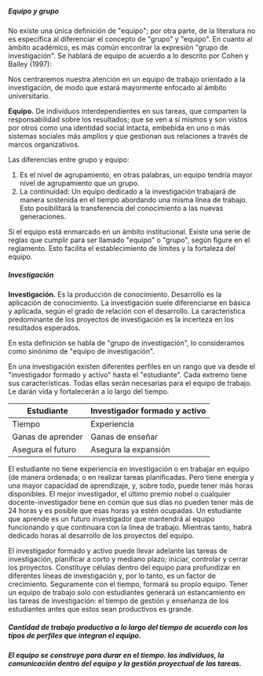 ##### Equipo y grupo
No existe una única definición de "equipo"; por otra parte, de la literatura no es específica al diferenciar el concepto de "grupo" y "equipo". En cuanto al ámbito académico, es más común encontrar la expresión "grupo de investigación". Se hablará de equipo de acuerdo a lo descrito por Cohen y Bailey (1997):

Nos centraremos nuestra atención en un equipo de trabajo orientado a la investigación, de modo que estará mayormente enfocado al ámbito universitario.

**Equipo.** De individuos interdependientes en sus tareas, que comparten la responsabilidad sobre los resultados; que se ven a sí mismos y son vistos por otros como una identidad social intacta, embebida en uno o más sistemas sociales más amplios y que gestionan sus relaciones a través de marcos organizativos.

Las diferencias entre grupo y equipo:
1. Es el nivel de agrupamiento, en otras palabras, un equipo tendría mayor nivel de agrupamiento que un grupo.
2. La continuidad: Un equipo dedicado a la investigación trabajará de manera sostenida en el tiempo abordando una misma línea de trabajo. Esto posibilitará la transferencia del conocimiento a las nuevas generaciones.

Si el equipo está enmarcado en un ámbito institucional.
Existe una serie de reglas que cumplir para ser llamado "equipo" o "grupo", según figure en el reglamento. Esto facilita el establecimiento de límites y la fortaleza del equipo.
##### Investigación

**Investigación.** Es la producción de conocimiento. Desarrollo es la aplicación de conocimiento. La investigación suele diferenciarse en básica y aplicada, según el grado de relación con el desarrollo. La característica predominante de los proyectos de investigación es la incerteza en los resultados esperados.

En esta definición se habla de "grupo de investigación", lo consideramos como sinónimo de "equipo de investigación".

En una investigación existen diferentes perfiles en un rango que va desde el "investigador formado y activo" hasta el "estudiante". Cada extremo tiene sus características. Todas ellas serán necesarias para el equipo de trabajo. Le darán vida y fortalecerán a lo largo del tiempo.

| Estudiante         | Investigador formado y activo     |
|--------------|-----------|
| Tiempo | Experiencia      |
| Ganas de aprender | Ganas de enseñar | 
| Asegura el futuro | Asegura la expansión | 

El estudiante no tiene experiencia en investigación o en trabajar en equipo (de manera ordenada; o en realizar tareas planificadas. Pero tiene energía y una mayor capacidad de aprendizaje, y, sobre todo, puede tener más horas disponibles. El mejor investigador, el último premio nobel o cualquier docente-investigador tiene en común que sus días no pueden tener más de 24 horas y es posible que esas horas ya estén ocupadas. Un estudiante que aprende es un futuro investigador que mantendrá al equipo funcionando y que continuara con la línea de trabajo. Mientras tanto, habrá dedicado horas al desarrollo de los proyectos del equipo.

El investigador formado y activo puede llevar adelante las tareas de investigación, planificar a corto y mediano plazo; iniciar, controlar y cerrar los proyectos. Constituye células dentro del equipo para profundizar en diferentes líneas de investigación y, por lo tanto, es un factor de crecimiento. Seguramente con el tiempo, formará su propio equipo. Tener un equipo de trabajo solo con estudiantes generará un estancamiento en las tareas de investigación: el tiempo de gestión y enseñanza de los estudiantes antes que estos sean productivos es grande.

##### Cantidad de trabajo productivo a lo largo del tiempo de acuerdo con los tipos de perfiles que integran el equipo.

##### El equipo se construye para durar en el tiempo. los individuos, la comunicación dentro del equipo y la gestión proyectual de las tareas.